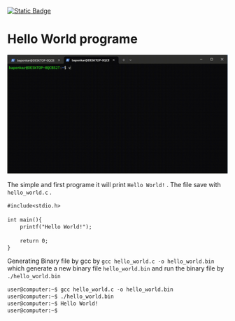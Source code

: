 [![Static Badge](https://img.shields.io/badge/Home-maker?labelColor=grey&color=grey)](https://baponkar.github.io/Learning-C)

# Hello World programe

![Gif](./Video/screen_record_of_hello.gif)

The simple and first programe it will print `Hello World!` . The file save with `hello_world.c` .

```(c)
#include<stdio.h>

int main(){
    printf("Hello World!");

    return 0;
}
```

Generating Binary file by gcc by `gcc hello_world.c -o hello_world.bin` which generate a new  binary file `hello_world.bin` and run the binary file by `./hello_world.bin`


```(c)
user@computer:~$ gcc hello_world.c -o hello_world.bin
user@computer:~$ ./hello_world.bin
user@computer:~$ Hello World!
user@computer:~$
```